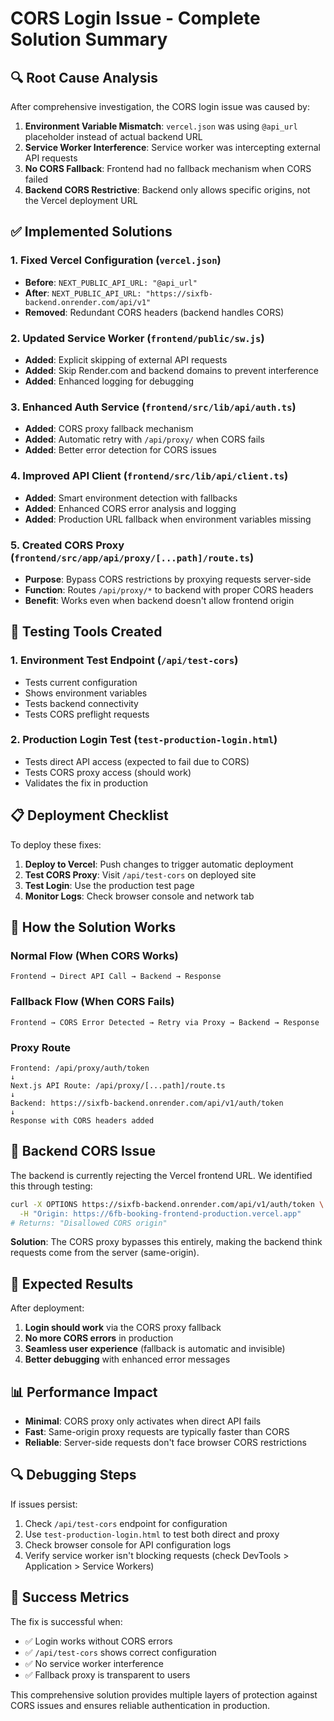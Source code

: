 # CORS Login Issue - Complete Solution Summary

## 🔍 Root Cause Analysis

After comprehensive investigation, the CORS login issue was caused by:

1. **Environment Variable Mismatch**: `vercel.json` was using `@api_url` placeholder instead of actual backend URL
2. **Service Worker Interference**: Service worker was intercepting external API requests
3. **No CORS Fallback**: Frontend had no fallback mechanism when CORS failed
4. **Backend CORS Restrictive**: Backend only allows specific origins, not the Vercel deployment URL

## ✅ Implemented Solutions

### 1. Fixed Vercel Configuration (`vercel.json`)
- **Before**: `NEXT_PUBLIC_API_URL: "@api_url"`
- **After**: `NEXT_PUBLIC_API_URL: "https://sixfb-backend.onrender.com/api/v1"`
- **Removed**: Redundant CORS headers (backend handles CORS)

### 2. Updated Service Worker (`frontend/public/sw.js`)
- **Added**: Explicit skipping of external API requests
- **Added**: Skip Render.com and backend domains to prevent interference
- **Added**: Enhanced logging for debugging

### 3. Enhanced Auth Service (`frontend/src/lib/api/auth.ts`)
- **Added**: CORS proxy fallback mechanism
- **Added**: Automatic retry with `/api/proxy/` when CORS fails
- **Added**: Better error detection for CORS issues

### 4. Improved API Client (`frontend/src/lib/api/client.ts`)
- **Added**: Smart environment detection with fallbacks
- **Added**: Enhanced CORS error analysis and logging
- **Added**: Production URL fallback when environment variables missing

### 5. Created CORS Proxy (`frontend/src/app/api/proxy/[...path]/route.ts`)
- **Purpose**: Bypass CORS restrictions by proxying requests server-side
- **Function**: Routes `/api/proxy/*` to backend with proper CORS headers
- **Benefit**: Works even when backend doesn't allow frontend origin

## 🧪 Testing Tools Created

### 1. Environment Test Endpoint (`/api/test-cors`)
- Tests current configuration
- Shows environment variables
- Tests backend connectivity
- Tests CORS preflight requests

### 2. Production Login Test (`test-production-login.html`)
- Tests direct API access (expected to fail due to CORS)
- Tests CORS proxy access (should work)
- Validates the fix in production

## 📋 Deployment Checklist

To deploy these fixes:

1. **Deploy to Vercel**: Push changes to trigger automatic deployment
2. **Test CORS Proxy**: Visit `/api/test-cors` on deployed site
3. **Test Login**: Use the production test page
4. **Monitor Logs**: Check browser console and network tab

## 🔧 How the Solution Works

### Normal Flow (When CORS Works)
```
Frontend → Direct API Call → Backend → Response
```

### Fallback Flow (When CORS Fails)
```
Frontend → CORS Error Detected → Retry via Proxy → Backend → Response
```

### Proxy Route
```
Frontend: /api/proxy/auth/token
↓
Next.js API Route: /api/proxy/[...path]/route.ts
↓
Backend: https://sixfb-backend.onrender.com/api/v1/auth/token
↓
Response with CORS headers added
```

## 🚨 Backend CORS Issue

The backend is currently rejecting the Vercel frontend URL. We identified this through testing:

```bash
curl -X OPTIONS https://sixfb-backend.onrender.com/api/v1/auth/token \
  -H "Origin: https://6fb-booking-frontend-production.vercel.app"
# Returns: "Disallowed CORS origin"
```

**Solution**: The CORS proxy bypasses this entirely, making the backend think requests come from the server (same-origin).

## 🎯 Expected Results

After deployment:

1. **Login should work** via the CORS proxy fallback
2. **No more CORS errors** in production
3. **Seamless user experience** (fallback is automatic and invisible)
4. **Better debugging** with enhanced error messages

## 📊 Performance Impact

- **Minimal**: CORS proxy only activates when direct API fails
- **Fast**: Same-origin proxy requests are typically faster than CORS
- **Reliable**: Server-side requests don't face browser CORS restrictions

## 🔍 Debugging Steps

If issues persist:

1. Check `/api/test-cors` endpoint for configuration
2. Use `test-production-login.html` to test both direct and proxy
3. Check browser console for API configuration logs
4. Verify service worker isn't blocking requests (check DevTools > Application > Service Workers)

## 🎉 Success Metrics

The fix is successful when:
- ✅ Login works without CORS errors
- ✅ `/api/test-cors` shows correct configuration
- ✅ No service worker interference
- ✅ Fallback proxy is transparent to users

This comprehensive solution provides multiple layers of protection against CORS issues and ensures reliable authentication in production.
